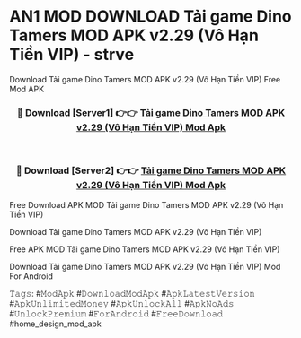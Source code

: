 # AN1 MOD DOWNLOAD Tải game Dino Tamers MOD APK v2.29 (Vô Hạn Tiền VIP) - strve
Download Tải game Dino Tamers MOD APK v2.29 (Vô Hạn Tiền VIP) Free Mod APK

<div align="center">
<h3>🔴 Download [Server1] 👉👉 <a href="https://apk-comot.site?title=Tải_game_Dino_Tamers_MOD_APK_v2.29_(Vô_Hạn_Tiền_VIP)">Tải game Dino Tamers MOD APK v2.29 (Vô Hạn Tiền VIP) Mod Apk</a></h3><br>

<h3>🔴 Download [Server2] 👉👉 <a href="https://apk-comot.site?title=Tải_game_Dino_Tamers_MOD_APK_v2.29_(Vô_Hạn_Tiền_VIP)">Tải game Dino Tamers MOD APK v2.29 (Vô Hạn Tiền VIP) Mod Apk</a></h3>
</div>


Free Download APK MOD Tải game Dino Tamers MOD APK v2.29 (Vô Hạn Tiền VIP)

Download Tải game Dino Tamers MOD APK v2.29 (Vô Hạn Tiền VIP) 

Free APK MOD Tải game Dino Tamers MOD APK v2.29 (Vô Hạn Tiền VIP) 

Download Tải game Dino Tamers MOD APK v2.29 (Vô Hạn Tiền VIP) Mod For Android

𝚃𝚊𝚐𝚜: #𝙼𝚘𝚍𝙰𝚙𝚔 #𝙳𝚘𝚠𝚗𝚕𝚘𝚊𝚍𝙼𝚘𝚍𝙰𝚙𝚔 #𝙰𝚙𝚔𝙻𝚊𝚝𝚎𝚜𝚝𝚅𝚎𝚛𝚜𝚒𝚘𝚗 #𝙰𝚙𝚔𝚄𝚗𝚕𝚒𝚖𝚒𝚝𝚎𝚍𝙼𝚘𝚗𝚎𝚢 #𝙰𝚙𝚔𝚄𝚗𝚕𝚘𝚌𝚔𝙰𝚕𝚕 #𝙰𝚙𝚔𝙽𝚘𝙰𝚍𝚜 #𝚄𝚗𝚕𝚘𝚌𝚔𝙿𝚛𝚎𝚖𝚒𝚞𝚖 #𝙵𝚘𝚛𝙰𝚗𝚍𝚛𝚘𝚒𝚍 #𝙵𝚛𝚎𝚎𝙳𝚘𝚠𝚗𝚕𝚘𝚊𝚍 #home_design_mod_apk